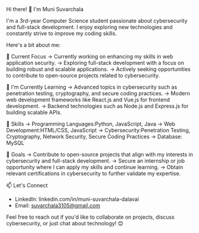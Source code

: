  Hi there! 👋 I'm Muni Suvarchala

I'm a 3rd-year Computer Science student passionate about cybersecurity and full-stack development. I enjoy exploring new technologies and constantly strive to improve my coding skills.

Here's a bit about me:

🔭 Current Focus
-> Currently working on enhancing my skills in web application security.
-> Exploring full-stack development with a focus on building robust and scalable applications.
-> Actively seeking opportunities to contribute to open-source projects related to cybersecurity.

🌱 I'm Currently Learning
-> Advanced topics in cybersecurity such as penetration testing, cryptography, and secure coding practices.
-> Modern web development frameworks like React.js and Vue.js for frontend development.
-> Backend technologies such as Node.js and Express.js for building scalable APIs.

💼 Skills
-> Programming Languages:Python, JavaScript, Java
-> Web Development:HTML/CSS, JavaScript
-> Cybersecurity:Penetration Testing, Cryptography, Network Security, Secure Coding Practices
-> Database: MySQL

 🚀 Goals
-> Contribute to open-source projects that align with my interests in cybersecurity and full-stack development.
-> Secure an internship or job opportunity where I can apply my skills and continue learning.
-> Obtain relevant certifications in cybersecurity to further validate my expertise.

📫 Let's Connect
- LinkedIn: linkedin.com/in/muni-suvarchala-dalavai
- Email: suvarchala3105@gmail.com

Feel free to reach out if you'd like to collaborate on projects, discuss cybersecurity, or just chat about technology! 😊
